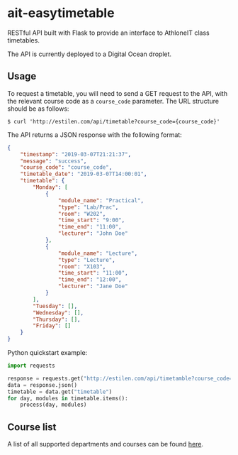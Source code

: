 # ait-easytimetable
RESTful API built with Flask to provide an interface to AthloneIT class timetables.

The API is currently deployed to a Digital Ocean droplet.

## Usage

To request a timetable, you will need to send a GET request to the API, with the relevant course code as a `course_code` parameter. The URL structure should be as follows:

```shell
$ curl 'http://estilen.com/api/timetable?course_code={course_code}'
```

The API returns a JSON response with the following format:

```json
{
    "timestamp": "2019-03-07T21:21:37",
    "message": "success",
    "course_code": "course_code",
    "timetable_date": "2019-03-07T14:00:01",
    "timetable": {
        "Monday": [
            {
                "module_name": "Practical",
                "type": "Lab/Prac",
                "room": "W202",
                "time_start": "9:00",
                "time_end": "11:00",
                "lecturer": "John Doe"
            },
            {
                "module_name": "Lecture",
                "type": "Lecture",
                "room": "X103",
                "time_start": "11:00",
                "time_end": "12:00",
                "lecturer": "Jane Doe"
            }
        ],
        "Tuesday": [],
        "Wednesday": [],
        "Thursday": [],
        "Friday": []
    }
}
```

Python quickstart example:

```python
import requests

response = requests.get("http://estilen.com/api/timetamble?course_code=AL_KSENG_B_4 A")
data = response.json()
timetable = data.get("timetable")
for day, modules in timetable.items():
    process(day, modules)
```

## Course list

A list of all supported departments and courses can be found [here](https://github.com/estilen/ait-easytimetable/blob/master/utils/departments.json).
